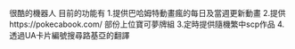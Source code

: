 很酷的機器人
目前的功能有
1.提供巴哈姆特動畫瘋的每日及當週更新動畫
2.提供https://pokecabook.com/ 部份上位寶可夢牌組
3.定時提供隨機繁中scp作品
4.透過UA卡片編號搜尋路基亞的翻譯
